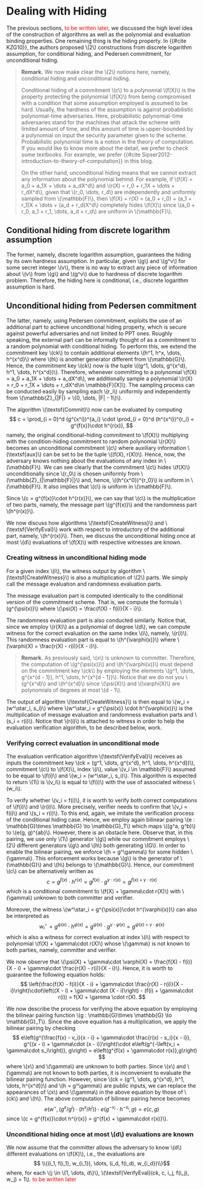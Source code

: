 # Dealing with Hiding
The previous sections, <span style="color:red"> to be written later</span>, we discussed the high level idea of the construction of algorithms as well as the polynomial and evaluation binding properties. One remaining thing is the hiding property. In {{#cite KZG10}}, the authors proposed \\(2\\) constructions from discrete logarithm assumption, for conditional hiding, and Pedersen commitment, for unconditional hiding.

> **Remark.** We now make clear the \\(2\\) notions here, namely, conditional hiding and unconditional hiding.
>
> Conditional hiding of a commitment \\(c\\) to a polynomial \\(f(X)\\) is the property protecting the polynomial \\(f(X)\\) from being compromised with a condition that some assumption employed is assumed to be hard. Usually, the hardness of the assumption is against probabilistic polynomial-time adversaries. Here, probabilistic polynomial-time adversaries stand for the machines that attack the scheme with limited amount of time, and this amount of time is upper-bounded by a polynomial on input the security parameter given to the scheme. Probabilistic polynomial time is a notion in the theory of computation. If you would like to know more about the detail, we prefer to check some textbooks. For example, we prefer {{#cite Sipser2012-introduction-to-theory-of-computation}} in this blog.
>
> On the other hand, unconditional hiding means that we cannot extract any information about the polynomial behind. For example, if \\(f(X) = a_0 + a_1X + \dots + a_dX^d\\) and \\(r(X) = r_0 + r_1X + \dots + r_dX^d\\), given that \\(r_0, \dots, r_d\\) are independently and uniformly sampled from \\(\mathbb{F}\\), then \\(f(X) + r(X) = (a_0 + r_0) + (a_1 + r_1)X + \dots + (a_d + r_d)X^d\\) completely hides \\(f(X)\\) since \\(a_0 + r_0, a_1 + r_1, \dots, a_d + r_d\\) are uniform in \\(\mathbb{F}\\).

## Conditional hiding from discrete logarithm assumption 
The former, namely, discrete logarithm assumption, guarantees the hiding by its own hardness assumption. In particular, given \\(g\\) and \\(g^v\\) for some secret integer \\(v\\), there is no way to extract any piece of information about \\(v\\) from \\(g\\) and \\(g^v\\) due to hardness of discrete logarithm problem. Therefore, the hiding here is conditional, i.e., discrete logarithm assumption is hard. 

## Unconditional hiding from Pedersen commitment 
The latter, namely, using Pedersen commitment, exploits the use of an additional part to achieve unconditional hiding property, which is secure against powerful adversaries and not limited to PPT ones. Roughly speaking, the external part can be informally thought of as a commitment to a random polynomial with conditional hiding. To perform this, we extend the commitment key \\(ck\\) to contain additional elements \\(h^1, h^x, \dots, h^{x^d}\\) where \\(h\\) is another generator different from \\(\mathbb{G}\\). Hence, the commitment key \\(ck\\) now is the tuple \\((g^1, \dots, g^{x^d}, h^1, \dots, h^{x^d})\\). Therefore, whenever committing to a polynomial \\(f(X) = a_0 + a_1X + \dots + a_dX^d\\), we additionally sample a polynomial \\(r(X) = r_0 + r_1X + \dots + r_dX^d\in \mathbb{F}[X]\\). The sampling process can be conducted easily by sampling each \\(r_i\\) uniformly and independently from \\(\mathbb{Z}_{|F|} = \\{0, \dots, |F| - 1\\}\\).

The algorithm \\(\textsf{Commit}\\) now can be evaluated by computing
$$
    c = \prod_{i = 0}^d (g^{x^i})^{a_i} \cdot \prod_{i = 0}^d (h^{x^i})^{r_i} = g^{f(x)}\cdot h^{r(x)},
$$
namely, the original conditional-hiding commitment to \\(f(X)\\) multiplying with the condition-hiding commitment to random polynomial \\(r(X)\\) becomes an unconditional commitment \\(c\\) where auxiliary information \\(\textsf{aux}\\) can be set to be the tuple \\((f(X), r(X))\\). Hence, now, the adversary knows nothing about the evaluations of any index in \\(\mathbb{F}\\). We can see clearly that the commitment \\(c\\) hides \\(f(X)\\) unconditionally since \\(r_0\\) is chosen uniformly from \\(\mathbb{Z}_{|\mathbb{F}|}\\) and, hence, \\((h^{x^0})^{r_0}\\) is uniform in \\(\mathbb{F}\\). It also implies that \\(c\\) is uniform in \\(\mathbb{F}\\).

Since \\(c = g^{f(x)}\cdot h^{r(x)}\\), we can say that \\(c\\) is the multiplication of two parts, namely, the message part \\(g^{f(x)}\\) and the randomness part \\(h^{r(x)}\\).

We now discuss how algorithms \\(\textsf{CreateWitness}\\) and \\(\textsf{VerifyEval}\\) work with respect to introductory of the additional part, namely, \\(h^{r(x)}\\). Then, we discuss the unconditional hiding once at most \\(d\\) evaluations of \\(f(X)\\) with respective witnesses are known.

### Creating witness in unconditional hiding mode
For a given index \\(i\\), the witness output by algorithm \\(\textsf{CreateWitness}\\) is also a multiplication of \\(2\\) parts. We simply call the message evaluation and randomness evaluation parts. 

The message evaluation part is computed identically to the conditional version of the commitment scheme. That is, we compute the formula \\(g^{\psi(x)}\\) where \\(\psi(X) = \frac{f(X) - f(i)}{X - i}\\).

The randomness evaluation part is also conducted similarly. Notice that, since we employ \\(r(X)\\) as a polynomial of degree \\(d\\), we can compute witness for the correct evaluation on the same index \\(i\\), namely, \\(r(i)\\). This randomness evaluation part is equal to \\(h^{\varphi(x)}\\) where \\(\varphi(X) = \frac{r(X) - r(i)}{X - i}\\).

> **Remark.** As previously said, \\(x\\) is unknown to committer. Therefore, the computation of \\(g^{\psi(x)}\\) and \\(h^{\varphi(x)}\\) must depend on the commitment key \\(ck\\) by employing the elements \\(g^1, \dots, g^{x^{d - 1}}, h^1, \dots, h^{x^{d - 1}}\\). Notice that we do not you \\(g^{x^d}\\) and \\(h^{x^d}\\) since \\(\psi(X)\\) and \\(\varphi(X)\\) are polynomials of degrees at most \\(d - 1\\).

The output of algorithm \\(\textsf{CreateWitness}\\) is then equal to \\(w_i = (w^\star_i, s_i)\\) where \\(w^\star_i = g^{\psi(x)} \cdot h^{\varphi(x)}\\) is the multiplication of message evaluation and randomness evaluation parts and \\(s_i = r(i)\\). Notice that \\(r(i)\\) is attached to witness in order to help the evaluation verification algorithm, to be described below, work.

### Verifying correct evaluation in unconditional mode
The evaluation verification algorithm \\(\textsf{VerifyEval}\\) receives as inputs the commitment key \\(ck = (g^1, \dots, g^{x^d}, h^1, \dots, h^{x^d})\\), commitment \\(c\\) to \\(f(X)\\), index \\(i\\), value \\(v_i \in \mathbb{F}\\) assumed to be equal to \\(f(i)\\) and \\(w_i = (w^\star_i, s_i)\\). This algorithm is expected to return \\(1\\) is \\(v_i\\) is equal to \\(f(i)\\) with the use of associated witness \\(w_i\\).

To verify whether \\(v_i = f(i)\\), it is worth to verify both correct computations of \\(f(i)\\) and \\(r(i)\\). More precisely, verifier needs to confirm that \\(v_i = f(i)\\) and \\(s_i = r(i)\\). To this end, again, we imitate the verification process of the conditional hiding case. Hence, we employ again bilinear pairing \\(e : \mathbb{G}\times \mathbb{G} \to \mathbb{G}_T\\) which maps \\((g^a, g^b)\\) to \\(e(g, g)^{ab}\\). However, there is an obstacle here. Observe that, in this pairing, we use only \\(1\\) generator \\(g\\) while our commitment employs \\(2\\) different generators \\(g\\) and \\(h\\) both generating \\(G\\). In order to enable the bilinear pairing, we enforce \\(h = g^\gamma\\) for some hidden \\(\gamma\\). This enforcement works because \\(g\\) is the generator of \\(\mathbb{G}\\) and \\(h\\) belongs to \\(\mathbb{G}\\). Hence, our commitment \\(c\\) can be alternatively written as 
$$
    c = g^{f(x)}\cdot h^{r(x)} = g^{f(x)}\cdot g^{\gamma \cdot r(x)} = g^{f(x) + \gamma\cdot r(x)}
$$
which is a conditional commitment to \\(f(X) + \gamma\cdot r(X)\\) with \\(\gamma\\) unknown to both committer and verifier.

Moreover, the witness \\(w^\star_i = g^{\psi(x)}\cdot h^{\varphi(x)}\\) can also be interpreted as 
$$
    w^\star_i = g^{\psi(x)}\cdot h^{\varphi(x)}=g^{\psi(x)} \cdot g^{\gamma\cdot \varphi(x)} = g^{\psi(x) + \gamma\cdot \varphi(x)}
$$ 
which is also a witness for correct evaluation at index \\(i\\) with respect to polynomial \\(f(X) + \gamma\cdot r(X)\\) whose \\(\gamma\\) is not known to both parties, namely, committer and verifier.

We now observe that \\(\psi(X) + \gamma\cdot \varphi(X) = \frac{f(X) - f(i)}{X - i} + \gamma\cdot \frac{r(X) - r(i)}{X - i}\\). Hence, it is worth to guarantee the following equation holds:
$$
    \left(\frac{f(X) - f(i)}{X - i} + \gamma\cdot \frac{r(X) - r(i)}{X - i}\right)\cdot\left((X - i) + \gamma\cdot (X - i)\right) - (f(i) + \gamma\cdot r(i)) = f(X) + \gamma \cdot r(X).
$$

We now describe the process for verifying the above equation by employing the bilinear pairing function \\(g : \mathbb{G}\times \mathbb{G} \to \mathbb{G}_T\\). Since the above equation has a multiplication, we apply the bilinear pairing by checking 
$$
    e\left(g^{\frac{f(x) - v_i}{x - i} + \gamma\cdot \frac{r(x) - s_i}{x - i}}, g^{(x - i) + \gamma\cdot (x - i)}\right)\cdot e\left(g^{-\left(v_i + \gamma\cdot s_i\right)}, g\right) = e\left(g^{f(x) + \gamma\cdot r(x)},g\right)
$$
where \\(x\\) and \\(\gamma\\) are unknown to both parties. Since \\(x\\) and \\(\gamma\\) are not known to both parties, it is inconvenient to evaluate the bilinear pairing function. However, since \\(ck = (g^1, \dots, g^{x^d}, h^1, \dots, h^{x^d})\\) and \\(h = g^\gamma\\) are public inputs, we can replace the appearances of \\(x\\) and \\(\gamma\\) in the above equation by those of \\(ck\\) and \\(h\\). The above computation of bilinear pairing hence becomes
$$
    e\left(w^\star, \left(g^x / g^i\right) \cdot \left(h^x / h^i\right)\right)\cdot e\left(g^{-v_i}\cdot h^{-s_i}, g\right) = e(c, g)
$$
since \\(c = g^{f(x)}\cdot h^{r(x)} = g^{f(x) + \gamma\cdot r(x)}\\).
### Unconditional hiding once at most \\(d\\) evaluations are known
We now assume that the committer allows the adversary to know \\(d\\) different evaluations on \\(f(X)\\), i.e., the evaluations are
$$ \\{(i_1, f(i_1), w_{i_1}), \dots, (i_d, f(i_d), w_{i_d})\\}$$
where, for each \\(j \in \\{1, \dots, d\\}\\), \\(\textsf{VerifyEval}(ck, c, i_j, f(i_j), w_j) = 1\\).<span style="color:red"> to be written later</span>